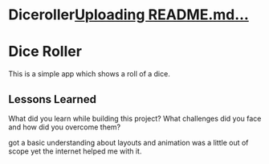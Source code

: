 # Diceroller[Uploading README.md…]()
# Dice Roller

This is a simple app which shows a roll of a dice.



## Lessons Learned

What did you learn while building this project? What challenges did you face and how did you overcome them?

got a basic understanding about layouts and animation was a little out of scope yet the internet helped me with it.
